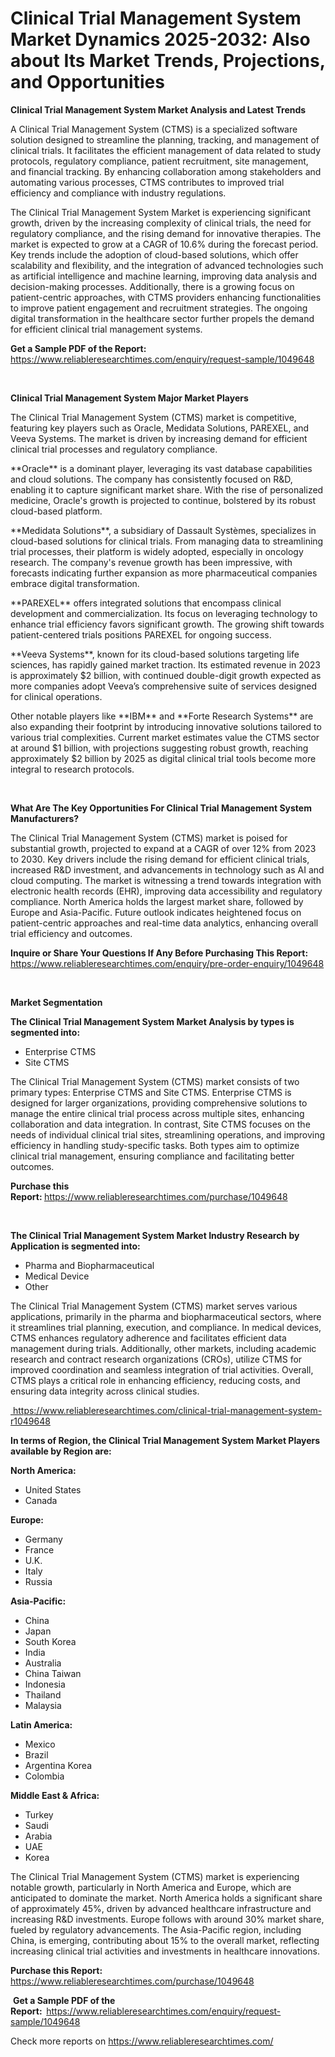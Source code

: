 <p><h1>Clinical Trial Management System Market Dynamics 2025-2032: Also about Its Market Trends, Projections, and Opportunities</h1></p><p><strong>Clinical Trial Management System Market Analysis and Latest Trends</strong></p>
<p><p>A Clinical Trial Management System (CTMS) is a specialized software solution designed to streamline the planning, tracking, and management of clinical trials. It facilitates the efficient management of data related to study protocols, regulatory compliance, patient recruitment, site management, and financial tracking. By enhancing collaboration among stakeholders and automating various processes, CTMS contributes to improved trial efficiency and compliance with industry regulations.</p><p>The Clinical Trial Management System Market is experiencing significant growth, driven by the increasing complexity of clinical trials, the need for regulatory compliance, and the rising demand for innovative therapies. The market is expected to grow at a CAGR of 10.6% during the forecast period. Key trends include the adoption of cloud-based solutions, which offer scalability and flexibility, and the integration of advanced technologies such as artificial intelligence and machine learning, improving data analysis and decision-making processes. Additionally, there is a growing focus on patient-centric approaches, with CTMS providers enhancing functionalities to improve patient engagement and recruitment strategies. The ongoing digital transformation in the healthcare sector further propels the demand for efficient clinical trial management systems.</p></p>
<p><strong>Get a Sample PDF of the Report:&nbsp;</strong> <a href="https://www.reliableresearchtimes.com/enquiry/request-sample/1049648?utm_campaign=2222&utm_medium=2&utm_source=Github&utm_content=ia&utm_term=03032025&utm_id=clinical-trial-management-system">https://www.reliableresearchtimes.com/enquiry/request-sample/1049648</a></p>
<p>&nbsp;</p>
<p><strong>Clinical Trial Management System Major Market Players</strong></p>
<p><p>The Clinical Trial Management System (CTMS) market is competitive, featuring key players such as Oracle, Medidata Solutions, PAREXEL, and Veeva Systems. The market is driven by increasing demand for efficient clinical trial processes and regulatory compliance.</p><p>**Oracle** is a dominant player, leveraging its vast database capabilities and cloud solutions. The company has consistently focused on R&D, enabling it to capture significant market share. With the rise of personalized medicine, Oracle's growth is projected to continue, bolstered by its robust cloud-based platform.</p><p>**Medidata Solutions**, a subsidiary of Dassault Systèmes, specializes in cloud-based solutions for clinical trials. From managing data to streamlining trial processes, their platform is widely adopted, especially in oncology research. The company's revenue growth has been impressive, with forecasts indicating further expansion as more pharmaceutical companies embrace digital transformation.</p><p>**PAREXEL** offers integrated solutions that encompass clinical development and commercialization. Its focus on leveraging technology to enhance trial efficiency favors significant growth. The growing shift towards patient-centered trials positions PAREXEL for ongoing success.</p><p>**Veeva Systems**, known for its cloud-based solutions targeting life sciences, has rapidly gained market traction. Its estimated revenue in 2023 is approximately $2 billion, with continued double-digit growth expected as more companies adopt Veeva’s comprehensive suite of services designed for clinical operations.</p><p>Other notable players like **IBM** and **Forte Research Systems** are also expanding their footprint by introducing innovative solutions tailored to various trial complexities. Current market estimates value the CTMS sector at around $1 billion, with projections suggesting robust growth, reaching approximately $2 billion by 2025 as digital clinical trial tools become more integral to research protocols.</p></p>
<p>&nbsp;</p>
<p><strong>What Are The Key Opportunities For Clinical Trial Management System Manufacturers?</strong></p>
<p><p>The Clinical Trial Management System (CTMS) market is poised for substantial growth, projected to expand at a CAGR of over 12% from 2023 to 2030. Key drivers include the rising demand for efficient clinical trials, increased R&D investment, and advancements in technology such as AI and cloud computing. The market is witnessing a trend towards integration with electronic health records (EHR), improving data accessibility and regulatory compliance. North America holds the largest market share, followed by Europe and Asia-Pacific. Future outlook indicates heightened focus on patient-centric approaches and real-time data analytics, enhancing overall trial efficiency and outcomes.</p></p>
<p><strong>Inquire or Share Your Questions If Any Before Purchasing This Report:</strong> <a href="https://www.reliableresearchtimes.com/enquiry/pre-order-enquiry/1049648?utm_campaign=2222&utm_medium=2&utm_source=Github&utm_content=ia&utm_term=03032025&utm_id=clinical-trial-management-system">https://www.reliableresearchtimes.com/enquiry/pre-order-enquiry/1049648</a></p>
<p>&nbsp;</p>
<p><strong>Market Segmentation</strong></p>
<p><strong>The Clinical Trial Management System Market Analysis by types is segmented into:</strong></p>
<p><ul><li>Enterprise CTMS</li><li>Site CTMS</li></ul></p>
<p><p>The Clinical Trial Management System (CTMS) market consists of two primary types: Enterprise CTMS and Site CTMS. Enterprise CTMS is designed for larger organizations, providing comprehensive solutions to manage the entire clinical trial process across multiple sites, enhancing collaboration and data integration. In contrast, Site CTMS focuses on the needs of individual clinical trial sites, streamlining operations, and improving efficiency in handling study-specific tasks. Both types aim to optimize clinical trial management, ensuring compliance and facilitating better outcomes.</p></p>
<p><strong>Purchase this Report:&nbsp;</strong><a href="https://www.reliableresearchtimes.com/purchase/1049648?utm_campaign=2222&utm_medium=2&utm_source=Github&utm_content=ia&utm_term=03032025&utm_id=clinical-trial-management-system">https://www.reliableresearchtimes.com/purchase/1049648</a></p>
<p>&nbsp;</p>
<p><strong>The Clinical Trial Management System Market Industry Research by Application is segmented into:</strong></p>
<p><ul><li>Pharma and Biopharmaceutical</li><li>Medical Device</li><li>Other</li></ul></p>
<p><p>The Clinical Trial Management System (CTMS) market serves various applications, primarily in the pharma and biopharmaceutical sectors, where it streamlines trial planning, execution, and compliance. In medical devices, CTMS enhances regulatory adherence and facilitates efficient data management during trials. Additionally, other markets, including academic research and contract research organizations (CROs), utilize CTMS for improved coordination and seamless integration of trial activities. Overall, CTMS plays a critical role in enhancing efficiency, reducing costs, and ensuring data integrity across clinical studies.</p></p>
<p><a href="https://www.reliableresearchtimes.com/clinical-trial-management-system-r1049648?utm_campaign=2222&utm_medium=2&utm_source=Github&utm_content=ia&utm_term=03032025&utm_id=clinical-trial-management-system">&nbsp;https://www.reliableresearchtimes.com/clinical-trial-management-system-r1049648</a></p>
<p><strong>In terms of Region, the Clinical Trial Management System Market Players available by Region are:</strong></p>
<p>
    <p> <strong> North America: </strong>
        <ul>
            <li>United States</li>
            <li>Canada</li>
        </ul>
        </p> 
    <p> <strong> Europe: </strong>
        <ul>
            <li>Germany</li>
            <li>France</li>
            <li>U.K.</li>
            <li>Italy</li>
            <li>Russia</li>
        </ul>
        </p> 
    <p> <strong> Asia-Pacific: </strong>
        <ul>
            <li>China</li>
            <li>Japan</li>
            <li>South Korea</li>
            <li>India</li>
            <li>Australia</li>
            <li>China Taiwan</li>
            <li>Indonesia</li>
            <li>Thailand</li>
            <li>Malaysia</li>
        </ul>
        </p> 
    <p> <strong> Latin America: </strong>
        <ul>
            <li>Mexico</li>
            <li>Brazil</li>
            <li>Argentina Korea</li>
            <li>Colombia</li>
        </ul>
        </p> 
    <p> <strong> Middle East & Africa: </strong>
        <ul>
            <li>Turkey</li>
            <li>Saudi</li>
            <li>Arabia</li>
            <li>UAE</li>
            <li>Korea</li>
        </ul>
    </p>
    </p>
<p><p>The Clinical Trial Management System (CTMS) market is experiencing notable growth, particularly in North America and Europe, which are anticipated to dominate the market. North America holds a significant share of approximately 45%, driven by advanced healthcare infrastructure and increasing R&D investments. Europe follows with around 30% market share, fueled by regulatory advancements. The Asia-Pacific region, including China, is emerging, contributing about 15% to the overall market, reflecting increasing clinical trial activities and investments in healthcare innovations.</p></p>
<p><strong>Purchase this Report: </strong><a href="https://www.reliableresearchtimes.com/purchase/1049648?utm_campaign=2222&utm_medium=2&utm_source=Github&utm_content=ia&utm_term=03032025&utm_id=clinical-trial-management-system">https://www.reliableresearchtimes.com/purchase/1049648</a></p>
<p>&nbsp;<strong>Get a Sample PDF of the Report:&nbsp;&nbsp;</strong><a href="https://www.reliableresearchtimes.com/enquiry/request-sample/1049648?utm_campaign=2222&utm_medium=2&utm_source=Github&utm_content=ia&utm_term=03032025&utm_id=clinical-trial-management-system">https://www.reliableresearchtimes.com/enquiry/request-sample/1049648</a></p>
<p><strong></strong></p>
<p>Check more reports on <a href="https://www.reliableresearchtimes.com/?utm_campaign=2222&utm_medium=2&utm_source=Github&utm_content=ia&utm_term=03032025&utm_id=clinical-trial-management-system">https://www.reliableresearchtimes.com/</a></p>